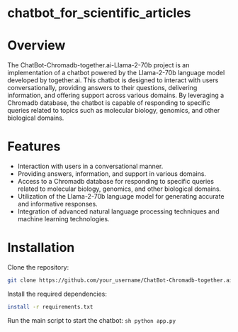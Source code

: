 # chatbot_for_scientific_articles
# Overview
The ChatBot-Chromadb-together.ai-Llama-2-70b project is an implementation of a chatbot powered by the Llama-2-70b language model developed by together.ai. This chatbot is designed to interact with users conversationally, providing answers to their questions, delivering information, and offering support across various domains. By leveraging a Chromadb database, the chatbot is capable of responding to specific queries related to topics such as molecular biology, genomics, and other biological domains.
# Features
 - Interaction with users in a conversational manner.
 - Providing answers, information, and support in various domains.
 - Access to a Chromadb database for responding to specific queries related to molecular biology, genomics, and other biological domains.
 - Utilization of the Llama-2-70b language model for generating accurate and informative responses.
 - Integration of advanced natural language processing techniques and machine learning technologies.
# Installation
Clone the repository:
```sh
git clone https://github.com/your_username/ChatBot-Chromadb-together.ai-Llama-2-70b.git
```

Install the required dependencies: 
```sh 
install -r requirements.txt
```

Run the main script to start the chatbot: ```sh python app.py ```
